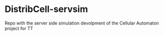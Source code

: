 # DistribCell-servsim
Repo with the server side simulation devolpment of the Cellular Automaton project for TT
